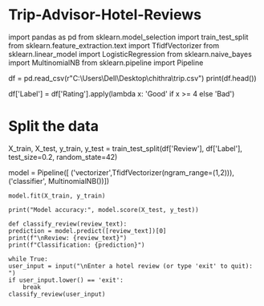 # Trip-Advisor-Hotel-Reviews
import pandas as pd
from sklearn.model_selection import train_test_split
from sklearn.feature_extraction.text import TfidfVectorizer
from sklearn.linear_model import LogisticRegression
from sklearn.naive_bayes import MultinomialNB
from sklearn.pipeline import Pipeline

df = pd.read_csv(r"C:\Users\Dell\Desktop\chithra\trip.csv")
print(df.head())

df['Label'] = df['Rating'].apply(lambda x: 'Good' if x >= 4 else 'Bad')

# Split the data
X_train, X_test, y_train, y_test = train_test_split(df['Review'], df['Label'], test_size=0.2, random_state=42)

model = Pipeline([
    ('vectorizer',TfidfVectorizer(ngram_range=(1,2))),
    ('classifier', MultinomialNB())])

    model.fit(X_train, y_train)

    print("Model accuracy:", model.score(X_test, y_test))

    def classify_review(review_text):
    prediction = model.predict([review_text])[0]
    print(f"\nReview: {review_text}")
    print(f"Classification: {prediction}")

    while True:
    user_input = input("\nEnter a hotel review (or type 'exit' to quit): ")
    if user_input.lower() == 'exit':
        break
    classify_review(user_input)
